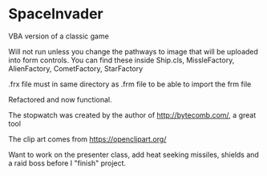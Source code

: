 # SpaceInvader
VBA version of a classic game

Will not run unless you change the pathways to image that will be uploaded into form controls.
You can find these inside Ship.cls, MissleFactory, AlienFactory, CometFactory, StarFactory

.frx file must in same directory as .frm file to be able to import the frm file

Refactored and now functional.

The stopwatch was created by the author of http://bytecomb.com/, a great tool

The clip art comes from https://openclipart.org/

Want to work on the presenter class, add heat seeking missiles, shields and a raid boss before I "finish" project.
